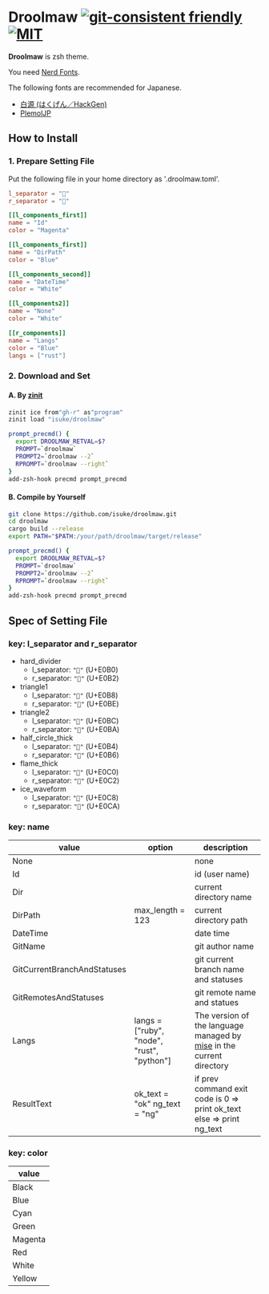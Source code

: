 # Droolmaw [![git-consistent friendly](https://img.shields.io/badge/git--consistent-friendly-brightgreen.svg)](https://github.com/isuke/git-consistent)  [![MIT](https://img.shields.io/github/license/mashape/apistatus.svg)](https://raw.githubusercontent.com/isuke/droolmaw/main/LICENSE)

**Droolmaw** is zsh theme.

You need [Nerd Fonts](https://www.nerdfonts.com/).

The following fonts are recommended for Japanese.

- [白源 (はくげん／HackGen)](https://github.com/yuru7/HackGen)
- [PlemolJP](https://github.com/yuru7/PlemolJP)

## How to Install

### 1. Prepare Setting File

Put the following file in your home directory as '.droolmaw.toml'.

```toml
l_separator = ""
r_separator = ""

[[l_components_first]]
name = "Id"
color = "Magenta"

[[l_components_first]]
name = "DirPath"
color = "Blue"

[[l_components_second]]
name = "DateTime"
color = "White"

[[l_components2]]
name = "None"
color = "White"

[[r_components]]
name = "Langs"
color = "Blue"
langs = ["rust"]
```

### 2. Download and Set

#### A. By [zinit](https://github.com/zdharma-continuum/zinit)

```sh
zinit ice from"gh-r" as"program"
zinit load "isuke/droolmaw"

prompt_precmd() {
  export DROOLMAW_RETVAL=$?
  PROMPT=`droolmaw`
  PROMPT2=`droolmaw --2`
  RPROMPT=`droolmaw --right`
}
add-zsh-hook precmd prompt_precmd
```

#### B. Compile by Yourself

```sh
git clone https://github.com/isuke/droolmaw.git
cd droolmaw
cargo build --release
export PATH="$PATH:/your/path/droolmaw/target/release"

prompt_precmd() {
  export DROOLMAW_RETVAL=$?
  PROMPT=`droolmaw`
  PROMPT2=`droolmaw --2`
  RPROMPT=`droolmaw --right`
}
add-zsh-hook precmd prompt_precmd
```

## Spec of Setting File

### key: l_separator and r_separator

- hard_divider
    - l_separator: `""` (U+E0B0)
    - r_separator: `""` (U+E0B2)
- triangle1
    - l_separator: `""` (U+E0B8)
    - r_separator: `""` (U+E0BE)
- triangle2
    - l_separator: `""` (U+E0BC)
    - r_separator: `""` (U+E0BA)
- half_circle_thick
    - l_separator: `""` (U+E0B4)
    - r_separator: `""` (U+E0B6)
- flame_thick
    - l_separator: `""` (U+E0C0)
    - r_separator: `""` (U+E0C2)
- ice_waveform
    - l_separator: `""` (U+E0C8)
    - r_separator: `""` (U+E0CA)

### key: name

| value                           | option           | description              |
| ------------------------------- | ---------------- | ------------------------ |
| None                            |                  | none                     |
| Id                              |                  | id (user name)           |
| Dir                             |                  | current directory name   |
| DirPath                         | max_length = 123 | current directory path   |
| DateTime                        |                  | date time                |
| GitName                         |                  | git author name          |
| GitCurrentBranchAndStatuses     |                  | git current branch name and statuses |
| GitRemotesAndStatuses           |                  | git remote name and statues          |
| Langs                           | langs = ["ruby", "node", "rust", "python"] | The version of the language managed by [mise](https://github.com/jdx/mise) in the current directory |
| ResultText                      | ok_text = "ok" ng_text = "ng" | if prev command exit code is 0 => print ok_text else => print ng_text |

### key: color

| value     |
| --------- |
| Black     |
| Blue      |
| Cyan      |
| Green     |
| Magenta   |
| Red       |
| White     |
| Yellow    |
